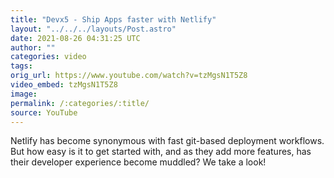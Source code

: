 ```yaml
---
title: "Devx5 - Ship Apps faster with Netlify"
layout: "../../../layouts/Post.astro"
date: 2021-08-26 04:31:25 UTC
author: ""
categories: video
tags: 
orig_url: https://www.youtube.com/watch?v=tzMgsN1T5Z8
video_embed: tzMgsN1T5Z8
image:
permalink: /:categories/:title/
source: YouTube
---
```

Netlify has become synonymous with fast git-based deployment workflows. But how easy is it to get started with, and as they add more features, has their developer experience become muddled? We take a look!